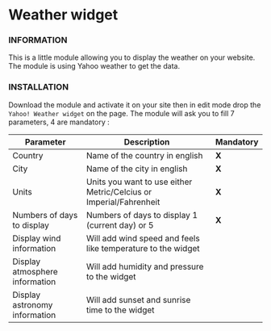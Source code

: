 # Weather widget

### INFORMATION
This is a little module allowing you to display the weather on your website.
The module is using Yahoo weather to get the data.

### INSTALLATION
Download the module and activate it on your site then in edit mode drop the `Yahoo! Weather widget` on the page.
The module will ask you to fill 7 parameters, 4 are mandatory :

Parameter                           | Description                                                           | Mandatory
------------------------------------|-----------------------------------------------------------------------|-----------
Country                             | Name of the country in english                                        | __X__
City                                | Name of the city in english                                           | __X__
Units                               | Units you want to use either Metric/Celcius or Imperial/Fahrenheit    | __X__
Numbers of days to display          | Numbers of days to display 1 (current day) or 5                       | __X__
Display wind information            | Will add wind speed and feels like temperature to the widget          |
Display atmosphere information      | Will add humidity and pressure to the widget                          |
Display astronomy information       | Will add sunset and sunrise time to the widget                        |